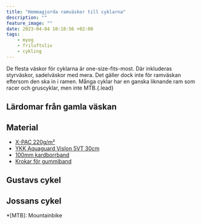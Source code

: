 ```yaml
---
title: "Hemmagjorda ramväskor till cyklarna"
description: ""
feature_image: ""
date: 2023-04-04 10:18:56 +02:00
tags:
    - myog
    - friluftsliv
    - cykling
---
```


De flesta väskor för cyklarna är one-size-fits-most. Där inkluderas styrväskor, sadelväskor med mera. Det gäller dock inte för ramväskan eftersom den ska in i ramen. Många cyklar har en ganska liknande ram som racer och gruscyklar, men inte MTB.{.lead}

## Lärdomar från gamla väskan

## Material

* [X-PAC 220g/m²][Friluftstyger - X-PAC220]
* [YKK Aquaguard Vislon 5VT 30cm][Extremtextil - YKK Aquaguard 5VT]
* [100mm kardborrband][Friluftstyger - Kardborrband]
* [Krokar för gummiband][Extremtextil - Pack hook for 3mm cord]

## Gustavs cykel

## Jossans cykel

*[MTB]: Mountainbike

[Friluftstyger - X-PAC220]: https://www.friluftstyger.se/sv/material/tyger/x-pac/tyg-tpac220.html
[Friluftstyger - Kardborrband]: https://www.friluftstyger.se/sv/material/rep-och-snoren/kardborreband/kardborreband-kb-3.html
[Extremtextil - YKK Aquaguard 5VT]: https://www.extremtextil.de/en/aquaguard-vislon-5vt-one-way-non-separating-30cm.html
[Extremtextil - Pack hook for 3mm cord]: https://www.extremtextil.de/en/pack-hook-for-3mm-cord-with-webbing-attachment.html